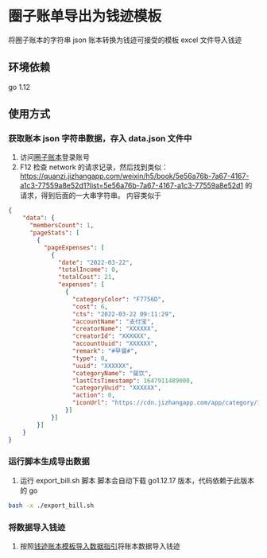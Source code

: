 # 圈子账单导出为钱迹模板

将圈子账本的字符串 json 账本转换为钱迹可接受的模板 excel 文件导入钱迹

## 环境依赖
go 1.12

## 使用方式
### 获取账本 json 字符串数据，存入 data.json 文件中
1. 访问[圈子账本](https://www.jizhangapp.com/account)登录账号
2. F12 检查 network 的请求记录，然后找到类似：
https://quanzi.jizhangapp.com/weixin/h5/book/5e56a76b-7a67-4167-a1c3-77559a8e52d1?list=5e56a76b-7a67-4167-a1c3-77559a8e52d1 的请求，得到后面的一大串字符串。
内容类似于
```json
{
    "data": {
      "membersCount": 1,
      "pageStats": [
        {
          "pageExpenses": [
            {
              "date": "2022-03-22",
              "totalIncome": 0,
              "totalCost": 21,
              "expenses": [
                {
                  "categoryColor": "F7756D",
                  "cost": 6,
                  "cts": "2022-03-22 09:11:29",
                  "accountName": "支付宝",
                  "creatorName": "XXXXXX",
                  "creatorId": "XXXXXX",
                  "accountUuid": "XXXXXX",
                  "remark": "#早餐#",
                  "type": 0,
                  "uuid": "XXXXXX",
                  "categoryName": "餐饮",
                  "lastCtsTimestamp": 1647911489000,
                  "categoryUuid": "XXXXXX",
                  "action": 0,
                  "iconUrl": "https://cdn.jizhangapp.com/app/category/1.png"
                }]
            }]
        }]
    }
}
```
### 运行脚本生成导出数据
1. 运行 export_bill.sh 脚本
脚本会自动下载 go1.12.17 版本，代码依赖于此版本的 go
```bash
bash -x ./export_bill.sh
```
### 将数据导入钱迹
1. 按照[钱迹账本模板导入数据指引](http://docs.qianjiapp.com/other/import_templete.html)将账本数据导入钱迹
